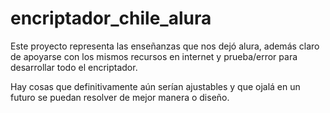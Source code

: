 # encriptador_chile_alura

Este proyecto representa las enseñanzas que nos dejó alura, además claro de apoyarse con los mismos recursos en internet y prueba/error para desarrollar todo el encriptador.

Hay cosas que definitivamente aún serían ajustables y que ojalá en un futuro se puedan resolver de mejor manera o diseño.
